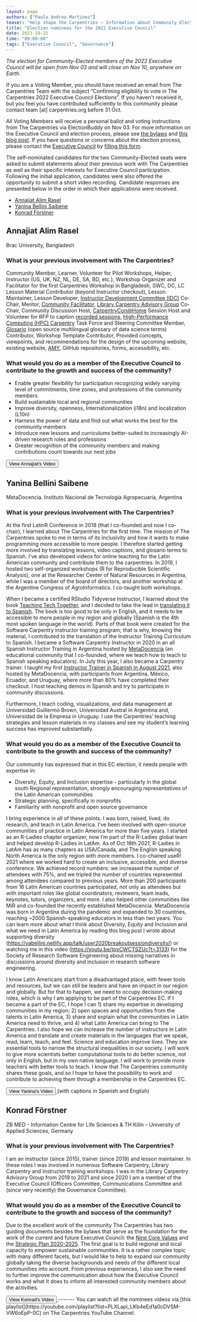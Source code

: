 ```yaml
---
layout: page
authors: ["Paula Andrea Martinez"]
teaser: "Help shape the Carpentries – Information about Community Elections"
title: "Election nominees for the 2022 Executive Council"
date: 2021-10-25
time: "09:00:00"
tags: ["Executive Council", "Governance"]
---
```


*The election for Community-Elected members of the 2022 Executive Council will be open from Nov 03 and will close on Nov 10, anywhere on Earth.*

If you are a Voting Member, you should have received an email from The Carpentries Team with the subject “Confirming eligibility to vote in The Carpentries 2022 Executive Council Elections”. If you haven't received it, but you feel you have contributed sufficiently to this community please contact team [at] carpentries.org before 31 Oct.

All Voting Members will receive a personal ballot and voting instructions from The Carpentries via ElectionBuddy on Nov 03. For more information on the Executive Council and election process, please see [the bylaws](https://docs.carpentries.org/topic_folders/governance/bylaws.html) and [this blog post](https://carpentries.org/blog/2021/09/executive-council-elections/). If you have questions or concerns about the election process, please contact the [Executive Council](https://docs.carpentries.org/topic_folders/governance/executive-council.html#contacting-the-executive-council) by [filling this form](https://forms.gle/Adi54ESBi5hHmcdu5).

The self-nominated candidates for the two Community-Elected seats were asked to submit statements about their previous work with The Carpentries as well as their specific interests for Executive Council participation. Following the initial application, candidates were also offered the opportunity to submit a short video recording. Candidate responses are presented below in the order in which their applications were received.

- [Annajiat Alim Rasel](#Annajiat-Alim-Rasel)
- [Yanina Bellini Saibene](#Yanina-Bellini-Saibene)
- [Konrad Förstner](#Konrad-Förstner)

## Annajiat Alim Rasel
Brac University, Bangladesh

### What is your previous involvement with The Carpentries?
Community Member, Learner, Volunteer for Pilot Workshops, Helper, Instructor (US, UK, NZ, NL, DE, SA, BD, etc.), Workshop Organizer and Facilitator for the first Carpentries Workshop in Bangladesh, SWC, DC, LC Lesson Material Contributor (beyond Instructor checkout), Lesson Maintainer, Lesson Developer, [Instructor Development Committee (IDC)](https://carpentries.org/inst-dev/) Co-Chair, Mentor, [Community Facilitator](https://carpentries.org/blog/2020/09/introducing-community-facilitators-program/), [Library Carpentry Advisory Group](https://librarycarpentry.org/advisory/) Co-Chair, Community Discussion Host, [CarpentryCon@Home](https://2020.carpentrycon.org/) Session Host and Volunteer for RFP to caption [recorded sessions](https://www.youtube.com/playlist?list=PLXLapl_LKb4fx-t_4MBSPiefTraj5KdJ8), [High-Performance Computing (HPC) Carpentry](https://www.hpc-carpentry.org/) Task Force and Steering Committee Member, [Glosario](https://carpentries.org/blog/2020/07/announcing-glosario/) (open source multilingual glossary of data science terms) Contributor, Workshop Template Contributor, Provided concepts, viewpoints, and recommendations for the design of the upcoming website, existing website, [AMY](https://amy.carpentries.org/), GitHub repositories, forms, accessibility, etc.

### What would you do as a member of the Executive Council to contribute to the growth and success of the community?

- Enable greater flexibility for participation recognizing widely varying level of commitments, time zones, and professions of the community members
- Build sustainable local and regional communities
- Improve diversity, openness, Internationalization (i18n) and localization (L10n)
- Harness the power of data and find out what works the best for the community members
- Introduce new lessons and curriculums better-suited to increasingly AI-driven research roles and professions
- Greater recognition of the community members and making contributions count towards our next jobs

<a href="https://youtu.be/p7j4fWOrGbI">
        <button class="btn">
            View Annajiat's Video
        </button>
</a>

## Yanina Bellini Saibene
MetaDocencia. Instituto Nacional de Tecnología Agropecuaria, Argentina

### What is your previous involvement with The Carpentries?
At the first LatinR Conference in 2018 (that I co-founded and now I co-chair), I learned about The Carpentries for the first time. The mission of The Carpentries spoke to me in terms of its inclusivity and how it wants to make programming more accessible to more people. I therefore started getting more involved by translating lessons, video captions, and glosario terms to Spanish. I’ve also developed videos for online teaching for the Latin American community and contribute them to the carpentries. In 2019, I hosted two self-organized workshops (R for Reproducible Scientific Analysis), one at the Researcher Center of Natural Resources in Argentina, while I was a member of the board of directors, and another workshop at the Argentine Congress of AgroInformatics. I co-taught both workshops.

When I became a certified RStudio Tidyverse Instructor, I learned about the book [Teaching Tech Together](https://teachtogether.tech/en/), and I decided to take the lead in [translating it to Spanish](https://teachtogether.tech/es/index.html). The book is too good to be only in English, and it needs to be accessible to more people in my region and globally (Spanish is the 4th most spoken language in the world). Parts of that book were created for the Software Carpentry instructor training program; that is why, knowing the material, I contributed to the translation of the Instructor Training Curriculum to Spanish. I became a Software Carpentry Instructor in 2020 in an all Spanish Instructor Training in Argentina hosted by [MetaDocencia](https://www.metadocencia.org/) (an educational community that I co-founded, where we teach how to teach to Spanish speaking educators). In July this year, I also became a Carpentry trainer. I taught my first [Instructor Trainer in Spanish in August 2021](https://paocorrales.github.io/2021-08-14-ttt-online-spanish/), also hosted by MetaDocencia, with participants from Argentina, México, Ecuador, and Uruguay, where more than 80% have completed their checkout. I host teaching demos in Spanish and try to participate in community discussions.

Furthermore, I teach coding, visualizations, and data management at Universidad Guillermo Brown, Universidad Austral in Argentina and, Universidad de la Empresa in Uruguay. I use the Carpentries’ teaching strategies and lesson materials in my classes and see my student’s learning success has improved substantially.

### What would you do as a member of the Executive Council to contribute to the growth and success of the community?
Our community has expressed that in this EC election, it needs people with expertise in:
- Diversity, Equity, and Inclusion expertise - particularly in the global south Regional representation, strongly encouraging representatives of the Latin American communities
- Strategic planning, specifically in nonprofits
- Familiarity with nonprofit and open source governance

I bring experience in all of these points. I was born, raised, lived, do research, and teach in Latin America. I’ve been involved with open-source communities of practice in Latin America for more than five years. I started as an R-Ladies chapter organizer, now I’m part of the R-Ladies global team and helped develop R-Ladies in LatAm. As of Oct 18th 2021, R-Ladies in LatAm has as many chapters as USA/Canada, and The English speaking North America is the only region with more members. I co-chaired useR! 2021 where we worked hard to create an inclusive, accessible, and diverse conference. We achieved record numbers: we increased the number of attendees with 75%, and we tripled the number of countries represented among attendees compared to previous years. More than 200 participants from 16 Latin American countries participated, not only as attendees but with important roles like global coordinators, reviewers, team leads, keynotes, tutors, organizers, and more. I also helped other communities like MiR and co-founded the recently established MetaDocencia. MetaDocencia was born in Argentina during the pandemic and expanded to 30 countries, reaching ~2000 Spanish-speaking educators in less than two years. You can learn more about what I think about Diversity, Equity and Inclusion and what we need in Latin America by reading this blog post I wrote about supporting diversity (https://yabellini.netlify.app/talk/user2020breakoutsessiondiversity/) or watching me in this video (https://youtu.be/tpxCWCTSZUc?t=3133) for the Society of Research Software Engineering about missing narratives in discussions around diversity and inclusion in research software engineering.

I know Latin Americans start from a disadvantaged place, with fewer tools and resources, but we can still be leaders and have an impact in our region and globally. But for that to happen, we need to occupy decision-making roles, which is why I am applying to be part of the Carpentries EC. If I became a part of the EC, I hope I can 1) share my expertise in developing communities in my region; 2) open spaces and opportunities from the talents in Latin America, 3) share and explain what the communities in Latin America need to thrive, and 4) what Latin America can bring to The Carpentries. I also hope we can increase the number of instructors in Latin America and translate and create materials in the languages that we speak, read, learn, teach, and feel. Science and education improve lives. They are essential tools to narrow the structural inequalities in our society. I will work to give more scientists better computational tools to do better science, not only in English, but in my own native language. I will work to provide more teachers with better tools to teach. I know that The Carpentries community shares these goals, and so I hope to have the possibility to work and contribute to achieving them through a membership in the Carpentries EC.

<a href="https://youtu.be/OFPCrNBUtzI">
        <button class="btn">
            View Yanina's Video
        </button>
</a>
(with captions in Spanish and English)


## Konrad Förstner
ZB MED - Information Centre for Life Sciences & TH Köln – University of Applied Sciences, Germany

### What is your previous involvement with The Carpentries?
I am an instructor (since 2015), trainer (since 2019) and lesson maintainer. In these roles I was involved in numerous Software Carpentry, Library Carpentry and Instructor training workshops. I was in the Library Carpentry Advisory Group from 2019 to 2021 and since 2020 I am a member of the Executive Council (Officers Committee, Communications Committee and (since very recently) the Governance Committee).

### What would you do as a member of the Executive Council to contribute to the growth and success of the community?
Due to the excellent work of the community The Carpentries has two guiding documents besides the bylaws that serve as the foundation for the work of the current and future Executive Council: the [Nine Core Values](https://carpentries.org/values/) and the [Strategic Plan 2020-2025](https://carpentries.org/strategic-plan/). The first goal is to build regional and local capacity to empower sustainable communities. It is a rather complex topic with many different facets, but I would like to help to expand our community globally taking the diverse backgrounds and needs of the different local communities into account. From previous experiences, I also see the need to further improve the communication about how the Executive Council works and what it does to inform all interested community members about the activities.

<a href="https://youtu.be/zdzf_eSRRKo">
        <button class="btn">
            View Konrad's Video
        </button>
</a>
-------
You can watch all the nominees videos via [this playlist](https://youtube.com/playlist?list=PLXLapl_LKb4eEd1a0cDVSM-VW6oEpP-0C) on The Carpentries YouTube Channel.
